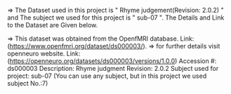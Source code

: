 => The Dataset used in this project is " Rhyme judgement(Revision: 2.0.2) " and The subject we used for this project is " sub-07 ". 
The Details and Link to the Dataset are Given below.

=> This dataset was obtained from the OpenfMRI database. Link:(https://www.openfmri.org/dataset/ds000003/).
=> for further details visit openneuro website. Link:(https://openneuro.org/datasets/ds000003/versions/1.0.0)
Accession #: ds000003
Description: Rhyme judgment
Revision: 2.0.2 
Subject used for project: sub-07 (You can use any subject, but in this project we used subject No.:7)
